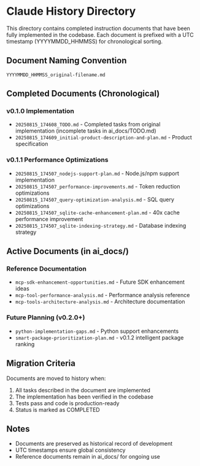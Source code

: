 # Claude History Directory

This directory contains completed instruction documents that have been fully implemented in the codebase. Each document is prefixed with a UTC timestamp (YYYYMMDD_HHMMSS) for chronological sorting.

## Document Naming Convention
```
YYYYMMDD_HHMMSS_original-filename.md
```

## Completed Documents (Chronological)

### v0.1.0 Implementation
- `20250815_174608_TODO.md` - Completed tasks from original implementation (incomplete tasks in ai_docs/TODO.md)
- `20250815_174609_initial-product-description-and-plan.md` - Product specification

### v0.1.1 Performance Optimizations
- `20250815_174507_nodejs-support-plan.md` - Node.js/npm support implementation
- `20250815_174507_performance-improvements.md` - Token reduction optimizations
- `20250815_174507_query-optimization-analysis.md` - SQL query optimizations
- `20250815_174507_sqlite-cache-enhancement-plan.md` - 40x cache performance improvement
- `20250815_174507_sqlite-indexing-strategy.md` - Database indexing strategy

## Active Documents (in ai_docs/)

### Reference Documentation
- `mcp-sdk-enhancement-opportunities.md` - Future SDK enhancement ideas
- `mcp-tool-performance-analysis.md` - Performance analysis reference
- `mcp-tools-architecture-analysis.md` - Architecture documentation

### Future Planning (v0.2.0+)
- `python-implementation-gaps.md` - Python support enhancements
- `smart-package-prioritization-plan.md` - v0.1.2 intelligent package ranking

## Migration Criteria

Documents are moved to history when:
1. All tasks described in the document are implemented
2. The implementation has been verified in the codebase
3. Tests pass and code is production-ready
4. Status is marked as COMPLETED

## Notes
- Documents are preserved as historical record of development
- UTC timestamps ensure global consistency
- Reference documents remain in ai_docs/ for ongoing use